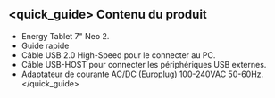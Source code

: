 ## <quick_guide> Contenu du produit
* Energy Tablet 7" Neo 2.
* Guide rapide
* Câble USB 2.0 High-Speed pour le connecter au PC.
* Câble USB-HOST pour connecter les périphériques USB externes.
* Adaptateur de courante AC/DC (Europlug) 100-240VAC 50-60Hz.
</quick_guide>

